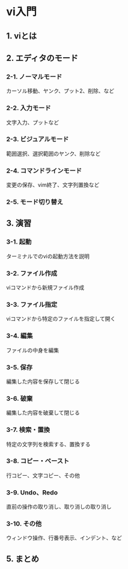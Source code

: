 # vi入門
## 1. viとは
## 2. エディタのモード
### 2-1. ノーマルモード
カーソル移動、ヤンク、プット2、削除、など
### 2-2. 入力モード
文字入力、プットなど
### 2-3. ビジュアルモード
範囲選択、選択範囲のヤンク、削除など
### 2-4. コマンドラインモード
変更の保存、vim終了、文字列置換など
### 2-5. モード切り替え
## 3. 演習
### 3-1. 起動
ターミナルでのviの起動方法を説明
### 3-2. ファイル作成
viコマンドから新規ファイル作成
### 3-3. ファイル指定
viコマンドから特定のファイルを指定して開く
### 3-4. 編集
ファイルの中身を編集
### 3-5. 保存
編集した内容を保存して閉じる
### 3-6. 破棄
編集した内容を破棄して閉じる
### 3-7. 検索・置換
特定の文字列を検索する、置換する
### 3-8. コピー・ペースト
行コピー、文字コピー、その他
### 3-9. Undo、Redo
直前の操作の取り消し、取り消しの取り消し
### 3-10. その他
ウィンドウ操作、行番号表示、インデント、など
## 5. まとめ